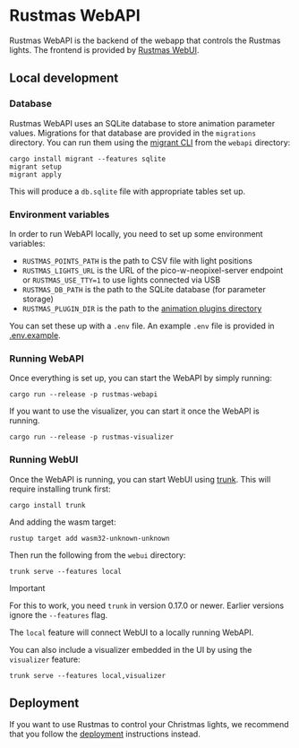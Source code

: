 Rustmas WebAPI
==============

Rustmas WebAPI is the backend of the webapp that controls the Rustmas lights. The frontend is
provided by [Rustmas WebUI](../webui/README.md).

Local development
-----------------

### Database

Rustmas WebAPI uses an SQLite database to store animation parameter values. Migrations for that
database are provided in the `migrations` directory. You can run them using
the [migrant CLI](https://crates.io/crates/migrant) from the `webapi` directory:

```
cargo install migrant --features sqlite
migrant setup
migrant apply
```

This will produce a `db.sqlite` file with appropriate tables set up.

### Environment variables

In order to run WebAPI locally, you need to set up some environment variables:
* `RUSTMAS_POINTS_PATH` is the path to CSV file with light positions
* `RUSTMAS_LIGHTS_URL` is the URL of the pico-w-neopixel-server endpoint
    or `RUSTMAS_USE_TTY=1` to use lights connected via USB
* `RUSTMAS_DB_PATH` is the path to the SQLite database (for parameter storage)
* `RUSTMAS_PLUGIN_DIR` is the path to the [animation plugins directory](../plugins/README.md)

You can set these up with a `.env` file. An example `.env` file is provided in [.env.example](../.env.example).

### Running WebAPI

Once everything is set up, you can start the WebAPI by simply running:

```
cargo run --release -p rustmas-webapi
```

If you want to use the visualizer, you can start it once the WebAPI is running.

```
cargo run --release -p rustmas-visualizer
```

### Running WebUI

Once the WebAPI is running, you can start WebUI using [trunk](https://trunkrs.dev/).
This will require installing trunk first:

```
cargo install trunk
```

And adding the wasm target:

```
rustup target add wasm32-unknown-unknown
```

Then run the following from the `webui` directory:

```
trunk serve --features local
```

> [!IMPORTANT]
> For this to work, you need `trunk` in version 0.17.0 or newer. Earlier versions
> ignore the `--features` flag.

The `local` feature will connect WebUI to a locally running WebAPI.

You can also include a visualizer embedded in the UI by using the `visualizer` feature:

```
trunk serve --features local,visualizer
```

Deployment
----------

If you want to use Rustmas to control your Christmas lights, we recommend that you follow
the [deployment](DEPLOYMENT.md) instructions instead.
